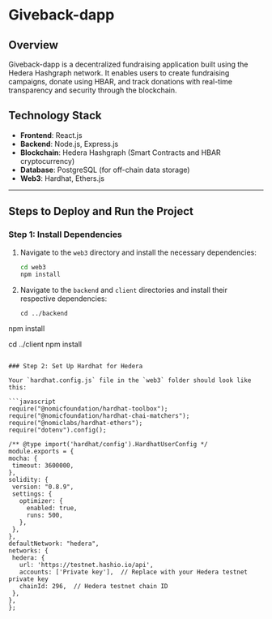 # Giveback-dapp

## Overview
Giveback-dapp is a decentralized fundraising application built using the Hedera Hashgraph network. It enables users to create fundraising campaigns, donate using HBAR, and track donations with real-time transparency and security through the blockchain.

## Technology Stack
- **Frontend**: React.js
- **Backend**: Node.js, Express.js
- **Blockchain**: Hedera Hashgraph (Smart Contracts and HBAR cryptocurrency)
- **Database**: PostgreSQL (for off-chain data storage)
- **Web3**: Hardhat, Ethers.js

---

## Steps to Deploy and Run the Project

### Step 1: Install Dependencies

1. Navigate to the `web3` directory and install the necessary dependencies:
   ```bash
   cd web3
   npm install
   ```
2. Navigate to the `backend` and `client` directories and install their respective dependencies:
   ```
   cd ../backend
  npm install
  
  cd ../client
  npm install
   ```

### Step 2: Set Up Hardhat for Hedera

Your `hardhat.config.js` file in the `web3` folder should look like this:

```javascript
require("@nomicfoundation/hardhat-toolbox");
require("@nomicfoundation/hardhat-chai-matchers");
require("@nomiclabs/hardhat-ethers");
require("dotenv").config();

/** @type import('hardhat/config').HardhatUserConfig */
module.exports = {
  mocha: {
    timeout: 3600000,
  },
  solidity: {
    version: "0.8.9",
    settings: {
      optimizer: {
        enabled: true,
        runs: 500,
      },
    },
  },
  defaultNetwork: "hedera",
  networks: {
    hedera: {
      url: 'https://testnet.hashio.io/api',
      accounts: ['Private key'],  // Replace with your Hedera testnet private key
      chainId: 296,  // Hedera testnet chain ID
    },
  },
};
```

